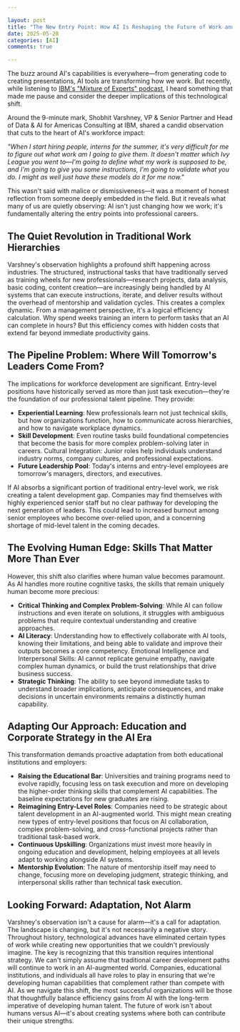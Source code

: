 ```yaml
---

layout: post
title: "The New Entry Point: How AI Is Reshaping the Future of Work and Talent Development"
date: 2025-05-28
categories: [AI]
comments: true

---
```


The buzz around AI's capabilities is everywhere—from generating code to creating presentations, AI tools are transforming how we work. But recently, while listening to <a href="https://youtu.be/Blq_pf6yd6U?si=LTyXgn6VUwPZetTf&t=538" target="_blank" rel="noopener noreferrer">IBM's "Mixture of Experts" podcast</a>, I heard something that made me pause and consider the deeper implications of this technological shift.

Around the 9-minute mark, Shobhit Varshney, VP & Senior Partner and Head of Data & AI for Americas Consulting at IBM, shared a candid observation that cuts to the heart of AI's workforce impact:

*"When I start hiring people, interns for the summer, it's very difficult for me to figure out what work am I going to give them. It doesn't matter which Ivy League you went to—I'm going to define what my work is supposed to be, and I'm going to give you some instructions, I'm going to validate what you do. I might as well just have these models do it for me now."*

This wasn't said with malice or dismissiveness—it was a moment of honest reflection from someone deeply embedded in the field. But it reveals what many of us are quietly observing: AI isn't just changing how we work; it's fundamentally altering the entry points into professional careers.

## The Quiet Revolution in Traditional Work Hierarchies

Varshney's observation highlights a profound shift happening across industries. The structured, instructional tasks that have traditionally served as training wheels for new professionals—research projects, data analysis, basic coding, content creation—are increasingly being handled by AI systems that can execute instructions, iterate, and deliver results without the overhead of mentorship and validation cycles.
This creates a complex dynamic. From a management perspective, it's a logical efficiency calculation. Why spend weeks training an intern to perform tasks that an AI can complete in hours? But this efficiency comes with hidden costs that extend far beyond immediate productivity gains.

## The Pipeline Problem: Where Will Tomorrow's Leaders Come From?

The implications for workforce development are significant. Entry-level positions have historically served as more than just task execution—they're the foundation of our professional talent pipeline. They provide:

- **Experiential Learning**: New professionals learn not just technical skills, but how organizations function, how to communicate across hierarchies, and how to navigate workplace dynamics.
- **Skill Development**: Even routine tasks build foundational competencies that become the basis for more complex problem-solving later in careers.
Cultural Integration: Junior roles help individuals understand industry norms, company cultures, and professional expectations.
- **Future Leadership Pool**: Today's interns and entry-level employees are tomorrow's managers, directors, and executives.

If AI absorbs a significant portion of traditional entry-level work, we risk creating a talent development gap. Companies may find themselves with highly experienced senior staff but no clear pathway for developing the next generation of leaders. This could lead to increased burnout among senior employees who become over-relied upon, and a concerning shortage of mid-level talent in the coming decades.

## The Evolving Human Edge: Skills That Matter More Than Ever

However, this shift also clarifies where human value becomes paramount. As AI handles more routine cognitive tasks, the skills that remain uniquely human become more precious:

- **Critical Thinking and Complex Problem-Solving**: While AI can follow instructions and even iterate on solutions, it struggles with ambiguous problems that require contextual understanding and creative approaches.
- **AI Literacy**: Understanding how to effectively collaborate with AI tools, knowing their limitations, and being able to validate and improve their outputs becomes a core competency.
Emotional Intelligence and Interpersonal Skills: AI cannot replicate genuine empathy, navigate complex human dynamics, or build the trust relationships that drive business success.
- **Strategic Thinking**: The ability to see beyond immediate tasks to understand broader implications, anticipate consequences, and make decisions in uncertain environments remains a distinctly human capability.

## Adapting Our Approach: Education and Corporate Strategy in the AI Era

This transformation demands proactive adaptation from both educational institutions and employers:

- **Raising the Educational Bar**: Universities and training programs need to evolve rapidly, focusing less on task execution and more on developing the higher-order thinking skills that complement AI capabilities. The baseline expectations for new graduates are rising.
- **Reimagining Entry-Level Roles**: Companies need to be strategic about talent development in an AI-augmented world. This might mean creating new types of entry-level positions that focus on AI collaboration, complex problem-solving, and cross-functional projects rather than traditional task-based work.
- **Continuous Upskilling**: Organizations must invest more heavily in ongoing education and development, helping employees at all levels adapt to working alongside AI systems.
- **Mentorship Evolution**: The nature of mentorship itself may need to change, focusing more on developing judgment, strategic thinking, and interpersonal skills rather than technical task execution.

## Looking Forward: Adaptation, Not Alarm

Varshney's observation isn't a cause for alarm—it's a call for adaptation. The landscape is changing, but it's not necessarily a negative story. Throughout history, technological advances have eliminated certain types of work while creating new opportunities that we couldn't previously imagine.
The key is recognizing that this transition requires intentional strategy. We can't simply assume that traditional career development paths will continue to work in an AI-augmented world. Companies, educational institutions, and individuals all have roles to play in ensuring that we're developing human capabilities that complement rather than compete with AI.
As we navigate this shift, the most successful organizations will be those that thoughtfully balance efficiency gains from AI with the long-term imperative of developing human talent. The future of work isn't about humans versus AI—it's about creating systems where both can contribute their unique strengths.
